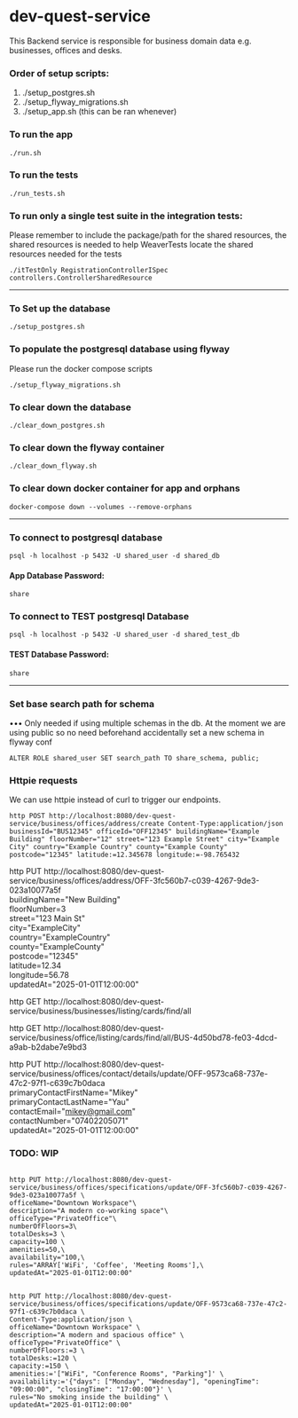 # dev-quest-service

This Backend service is responsible for business domain data e.g. businesses, offices and desks.

### Order of setup scripts:

1. ./setup_postgres.sh
2. ./setup_flyway_migrations.sh
3. ./setup_app.sh (this can be ran whenever)

### To run the app

```
./run.sh
```

### To run the tests

```
./run_tests.sh
```

### To run only a single test suite in the integration tests:

Please remember to include the package/path for the shared resources,
the shared resources is needed to help WeaverTests locate the shared resources needed for the tests

```
./itTestOnly RegistrationControllerISpec controllers.ControllerSharedResource
```

---

### To Set up the database

```
./setup_postgres.sh
```

### To populate the postgresql database using flyway

Please run the docker compose scripts

```
./setup_flyway_migrations.sh
```

### To clear down the database

```
./clear_down_postgres.sh
```

### To clear down the flyway container

```
./clear_down_flyway.sh
```

### To clear down docker container for app and orphans

```
docker-compose down --volumes --remove-orphans
```

---

### To connect to postgresql database

```
psql -h localhost -p 5432 -U shared_user -d shared_db
```

#### App Database Password:

```
share
```

### To connect to TEST postgresql Database

```
psql -h localhost -p 5432 -U shared_user -d shared_test_db
```

#### TEST Database Password:

```
share
```

---

### Set base search path for schema

••• Only needed if using multiple schemas in the db. At the moment we are using public so no need beforehand
accidentally set a new schema in flyway conf

```
ALTER ROLE shared_user SET search_path TO share_schema, public;
```

### Httpie requests

We can use httpie instead of curl to trigger our endpoints.

```
http POST http://localhost:8080/dev-quest-service/business/offices/address/create Content-Type:application/json businessId="BUS12345" officeId="OFF12345" buildingName="Example Building" floorNumber="12" street="123 Example Street" city="Example City" country="Example Country" county="Example County" postcode="12345" latitude:=12.345678 longitude:=-98.765432
```

http PUT http://localhost:8080/dev-quest-service/business/offices/address/OFF-3fc560b7-c039-4267-9de3-023a10077a5f \
buildingName="New Building" \
floorNumber=3 \
street="123 Main St" \
city="ExampleCity" \
country="ExampleCountry" \
county="ExampleCounty" \
postcode="12345" \
latitude=12.34 \
longitude=56.78 \
updatedAt="2025-01-01T12:00:00"

http GET http://localhost:8080/dev-quest-service/business/businesses/listing/cards/find/all

http GET http://localhost:8080/dev-quest-service/business/office/listing/cards/find/all/BUS-4d50bd78-fe03-4dcd-a9ab-b2dabe7e9bd3

http PUT http://localhost:8080/dev-quest-service/business/offices/contact/details/update/OFF-9573ca68-737e-47c2-97f1-c639c7b0daca \
primaryContactFirstName="Mikey" \
primaryContactLastName="Yau" \
contactEmail="mikey@gmail.com" \
contactNumber="07402205071" \
updatedAt="2025-01-01T12:00:00"

### TODO: WIP

```

http PUT http://localhost:8080/dev-quest-service/business/offices/specifications/update/OFF-3fc560b7-c039-4267-9de3-023a10077a5f \
officeName="Downtown Workspace"\
description="A modern co-working space"\
officeType="PrivateOffice"\
numberOfFloors=3\
totalDesks=3 \
capacity=100 \
amenities=50,\
availability="100,\
rules="ARRAY['WiFi', 'Coffee', 'Meeting Rooms'],\
updatedAt="2025-01-01T12:00:00"


http PUT http://localhost:8080/dev-quest-service/business/offices/specifications/update/OFF-9573ca68-737e-47c2-97f1-c639c7b0daca \
Content-Type:application/json \
officeName="Downtown Workspace" \
description="A modern and spacious office" \
officeType="PrivateOffice" \
numberOfFloors:=3 \
totalDesks:=120 \
capacity:=150 \
amenities:='["WiFi", "Conference Rooms", "Parking"]' \
availability:='{"days": ["Monday", "Wednesday"], "openingTime": "09:00:00", "closingTime": "17:00:00"}' \
rules="No smoking inside the building" \
updatedAt="2025-01-01T12:00:00"


```
